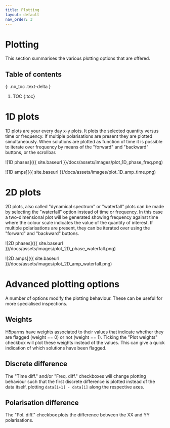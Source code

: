 ```yaml
---
title: Plotting
layout: default
nav_order: 3
---
```

# Plotting
This section summarises the various plotting options that are offered.

## Table of contents
{: .no_toc .text-delta }

1. TOC
{:toc}

# 1D plots
1D plots are your every day x-y plots. It plots the selected quantity versus time or frequency. If multiple polarisations are present they are plotted simultaneously. When solutions are plotted as function of time it is possible to iterate over frequency by means of the "forward" and "backward" buttons, or the scrollbar.

![1D phases]({{ site.baseurl }}/docs/assets/images/plot_1D_phase_freq.png)

![1D amps]({{ site.baseurl }}/docs/assets/images/plot_1D_amp_time.png)

# 2D plots
2D plots, also called "dynamical spectrum" or "waterfall" plots can be made by selecting the "waterfall" option instead of time or frequency. In this case a two-dimensional plot will be generated showing frequency against time where the colour scale indicates the value of the quantity of interest. If multiple polarisations are present, they can be iterated over using the "forward" and "backward" buttons.

![2D phases]({{ site.baseurl }}/docs/assets/images/plot_2D_phase_waterfall.png)

![2D amps]({{ site.baseurl }}/docs/assets/images/plot_2D_amp_waterfall.png)

# Advanced plotting options
A number of options modify the plotting behaviour. These can be useful for more specialised inspections.

## Weights
H5parms have weights associated to their values that indicate whether they are flagged (weight == 0) or not (weight == 1). Ticking the "Plot weights" checkbox will plot these weights instead of the values. This can give a quick indication of which solutions have been flagged.

## Discrete difference
The "Time diff." and/or "Freq. diff." checkboxes will change plotting behaviour such that the first discrete difference is plotted instead of the data itself, plotting `data[i+1] - data[i]` along the respective axes.

## Polarisation difference
The "Pol. diff." checkbox plots the difference between the XX and YY polarisations.